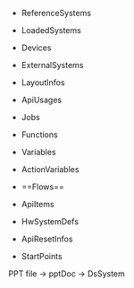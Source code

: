 
- ReferenceSystems
- LoadedSystems
- Devices
- ExternalSystems
- LayoutInfos

- ApiUsages
- Jobs
- Functions

- Variables
- ActionVariables

- ==Flows==
- ApiItems
- HwSystemDefs
- ApiResetInfos
- StartPoints





PPT file -> pptDoc -> DsSystem